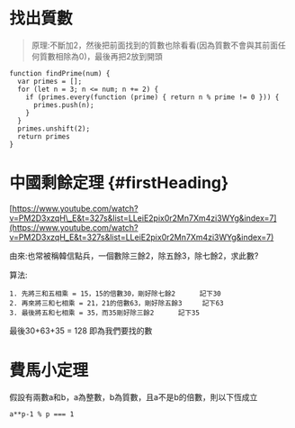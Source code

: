 # 找出質數

> 原理:不斷加2，然後把前面找到的質數也除看看\(因為質數不會與其前面任何質數相除為0\)，最後再把2放到開頭

```
function findPrime(num) {
  var primes = [];
  for (let n = 3; n <= num; n += 2) {
    if (primes.every(function (prime) { return n % prime != 0 })) {
      primes.push(n);
    }
  }
  primes.unshift(2);
  return primes
}
```

# 中國剩餘定理 {#firstHeading}

[https://www.youtube.com/watch?v=PM2D3xzqH\_E&t=327s&list=LLeiE2pix0r2Mn7Xm4zi3WYg&index=7](https://www.youtube.com/watch?v=PM2D3xzqH_E&t=327s&list=LLeiE2pix0r2Mn7Xm4zi3WYg&index=7)

由來:也常被稱韓信點兵，一個數除三餘2，除五餘3，除七餘2，求此數?

算法:

```
1. 先將三和五相乘 = 15，15的倍數30，剛好除七餘2      記下30
2. 再來將三和七相乘 = 21，21的倍數63，剛好除五餘3     記下63
3. 最後將五和七相乘 = 35，而35剛好除三餘2      記下35
```

最後30+63+35 = 128 即為我們要找的數

# 費馬小定理

假設有兩數a和b，a為整數，b為質數，且a不是b的倍數，則以下恆成立

```
a**p-1 % p === 1
```



